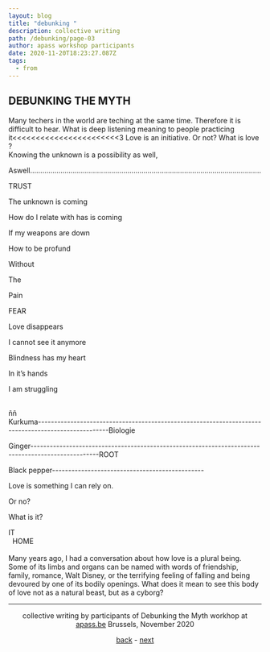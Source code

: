 ```yaml
---
layout: blog
title: "debunking "
description: collective writing
path: /debunking/page-03
author: apass workshop participants
date: 2020-11-20T18:23:27.087Z
tags:
  - from
---
```

## DEBUNKING THE MYTH


   Many techers in the world are teching at the same time. Therefore it is difficult to hear. What is deep listening meaning to
people practicing it<<<<<<<<<<<<<<<<<<<<<<<3
Love is an initiative. Or not? What is love ?                                                                                                                         Knowing the unknown is a possibility as well, 

Aswell……………………………………………………………………………………………………

TRUST 

The unknown is coming 

How do I relate with has is coming 

If my weapons are down 

How to be profund

Without 

The 

Pain

FEAR 

Love disappears 

I cannot see it anymore

Blindness has my heart 

In it’s hands 

I am struggling

\
ññ\
Kurkuma----------------------------------------------------------------------------------------------------Biologie

Ginger---------------------------------------------------------------------------------------------------ROOT

Black pepper----------------------------------------------- 

Love is something I can rely on. 

Or no?

What is it?

IT                                                                                                                               HOME\
\
Many years ago, I had a conversation about how love is a plural being. Some of its limbs and organs can be named with words of friendship, family, romance, Walt Disney, or the terrifying feeling of falling and being devoured by one of its bodily openings. What does it mean to see this body of love not as a natural beast, but as a cyborg? 


<hr>

<div align="center">
            
collective writing by participants of Debunking the Myth workhop at [apass.be](https://apass.be/debunking-the-myth) Brussels, November 2020
            
<a href="{{ '/posts/debunking/' | url }}">back</a> - <a href="{{ '/debunking/page-04/' | url }}">next</a>
                                                                                                 


